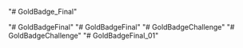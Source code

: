 "# GoldBadge_Final" 
 
"# GoldBadgeFinal" 
"# GoldBadgeFinal" 
"# GoldBadgeChallenge" 
"# GoldBadgeChallenge" 
"# GoldBadgeFinal_01" 
